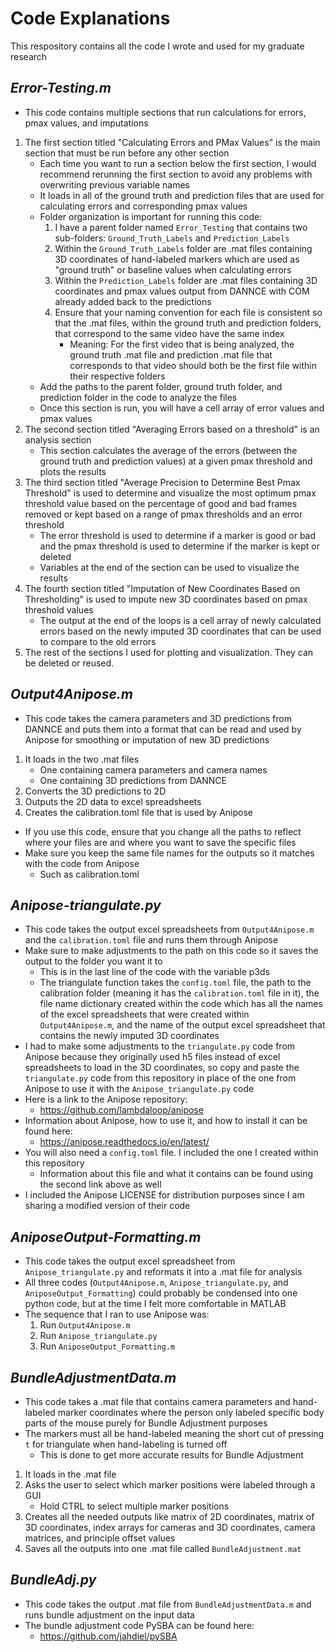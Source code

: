 # Code Explanations
This respository contains all the code I wrote and used for my graduate research
## **_Error-Testing.m_**
* This code contains multiple sections that run calculations for errors, pmax values, and imputations
1. The first section titled "Calculating Errors and PMax Values" is the main section that must be run before any other section
    * Each time you want to run a section below the first section, I would recommend rerunning the first section to avoid any problems with overwriting previous variable names
    * It loads in all of the ground truth and prediction files that are used for calculating errors and corresponding pmax values
    * Folder organization is important for running this code:
        1. I have a parent folder named `Error_Testing` that contains two sub-folders: `Ground_Truth_Labels` and `Prediction_Labels`
        2. Within the `Ground_Truth_Labels` folder are .mat files containing 3D coordinates of hand-labeled markers which are used as "ground truth" or baseline values when calculating errors
        3. Within the `Prediction_Labels` folder are .mat files containing 3D coordinates and pmax values output from DANNCE with COM already added back to the predictions
        4. Ensure that your naming convention for each file is consistent so that the .mat files, within the ground truth and prediction folders, that correspond to the same video have the same index
            * Meaning: For the first video that is being analyzed, the ground truth .mat file and prediction .mat file that corresponds to that video should both be the first file within their respective folders
    * Add the paths to the parent folder, ground truth folder, and prediction folder in the code to analyze the files
    * Once this section is run, you will have a cell array of error values and pmax values
2. The second section titled "Averaging Errors based on a threshold" is an analysis section
    * This section calculates the average of the errors (between the ground truth and prediction values) at a given pmax threshold and plots the results
3. The third section titled "Average Precision to Determine Best Pmax Threshold" is used to determine and visualize the most optimum pmax threshold value based on the percentage of good and bad frames removed or kept based on a range of pmax thresholds and an error threshold
    * The error threshold is used to determine if a marker is good or bad and the pmax threshold is used to determine if the marker is kept or deleted
    * Variables at the end of the section can be used to visualize the results
4. The fourth section titled "Imputation of New Coordinates Based on Thresholding" is used to impute new 3D coordinates based on pmax threshold values
    * The output at the end of the loops is a cell array of newly calculated errors based on the newly imputed 3D coordinates that can be used to compare to the old errors
5. The rest of the sections I used for plotting and visualization. They can be deleted or reused.
## **_Output4Anipose.m_**
* This code takes the camera parameters and 3D predictions from DANNCE and puts them into a format that can be read and used by Anipose for smoothing or imputation of new 3D predictions
1. It loads in the two .mat files
    * One containing camera parameters and camera names
    * One containing 3D predictions from DANNCE
2. Converts the 3D predictions to 2D
3. Outputs the 2D data to excel spreadsheets
4. Creates the calibration.toml file that is used by Anipose
* If you use this code, ensure that you change all the paths to reflect where your files are and where you want to save the specific files
* Make sure you keep the same file names for the outputs so it matches with the code from Anipose
    * Such as calibration.toml
## **_Anipose-triangulate.py_**
* This code takes the output excel spreadsheets from `Output4Anipose.m` and the `calibration.toml` file and runs them through Anipose
* Make sure to make adjustments to the path on this code so it saves the output to the folder you want it to
    * This is in the last line of the code with the variable p3ds
    * The triangulate function takes the `config.toml` file, the path to the calibration folder (meaning it has the `calibration.toml` file in it), the file name dictionary created within the code which has all the names of the excel spreadsheets that were created within `Output4Anipose.m`, and the name of the output excel spreadsheet that contains the newly imputed 3D coordinates
* I had to make some adjustments to the `triangulate.py` code from Anipose because they originally used h5 files instead of excel spreadsheets to load in the 3D coordinates, so copy and paste the `triangulate.py` code from this repository in place of the one from Anipose to use it with the `Anipose_triangulate.py` code
* Here is a link to the Anipose repository:
    * https://github.com/lambdaloop/anipose
* Information about Anipose, how to use it, and how to install it can be found here:
    * https://anipose.readthedocs.io/en/latest/
* You will also need a `config.toml` file. I included the one I created within this repository
    * Information about this file and what it contains can be found using the second link above as well
* I included the Anipose LICENSE for distribution purposes since I am sharing a modified version of their code
## **_AniposeOutput-Formatting.m_**
* This code takes the output excel spreadsheet from `Anipose_triangulate.py` and reformats it into a .mat file for analysis
* All three codes (`Output4Anipose.m`, `Anipose_triangulate.py`, and `AniposeOutput_Formatting`) could probably be condensed into one python code, but at the time I felt more comfortable in MATLAB
* The sequence that I ran to use Anipose was:
    1. Run `Output4Anipose.m`
    2. Run `Anipose_triangulate.py`
    3. Run `AniposeOutput_Formatting.m`
## **_BundleAdjustmentData.m_**
* This code takes a .mat file that contains camera parameters and hand-labeled marker coordinates where the person only labeled specific body parts of the mouse purely for Bundle Adjustment purposes
* The markers must all be hand-labeled meaning the short cut of pressing `t` for triangulate when hand-labeling is turned off
    * This is done to get more accurate results for Bundle Adjustment
1. It loads in the .mat file
2. Asks the user to select which marker positions were labeled through a GUI
    * Hold CTRL to select multiple marker positions
3. Creates all the needed outputs like matrix of 2D coordinates, matrix of 3D coordinates, index arrays for cameras and 3D coordinates, camera matrices, and principle offset values
4. Saves all the outputs into one .mat file called `BundleAdjustment.mat`
## **_BundleAdj.py_**
* This code takes the output .mat file from `BundleAdjustmentData.m` and runs bundle adjustment on the input data
* The bundle adjustment code PySBA can be found here:
    * https://github.com/jahdiel/pySBA
